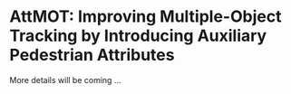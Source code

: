 # AttMOT: Improving Multiple-Object Tracking by Introducing Auxiliary Pedestrian Attributes

More details will be coming ...
